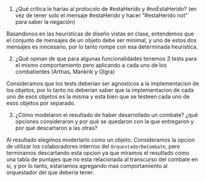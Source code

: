 1. ¿Qué crítica le harías al protocolo de #estaHerido y #noEstaHerido? (en vez de tener solo el mensaje #estaHerido y hacer “#estaHerido not” para saber la negación)

Basandonos en las heuristicas de diseño vistas en clase, entendemos que el conjunto de mensajes de un objeto debe ser minimal, y uno de estos dos mensajes es inncesario, por lo tanto rompe con esa determinada heuristica.

2. ¿Qué opinan de que para algunas funcionalidades tenemos 3 tests para el mismo comportamiento pero aplicando a cada uno de los combatientes (Arthas, Mankrik y Olgra)

Consideramos que los tests deberian ser agnosticos a la implementacion de los objetos, por lo tanto no deberian saber que la implementacion de cada uno de esos objetos es la misma y esta bien que se testeen cada uno de esos objetos por separado.

3. ¿Cómo modelaron el resultado de haber desarrollado un combate? ¿qué opciones consideraron y por qué se quedaron con la que entregaron y por qué descartaron a las otras?

Al resultado elegimos moderlarlo como un objeto. Consideramos la opcion de utilizar los colaboradores internos del `OrquestadorDeCombate`, pero terminamos descartando esta opcion ya que miramos el resultado como una tabla de puntajes que no esta relacionada al transcurso del combate en si, y por lo tanto, estariamos agregando mas comportamiento al orquestador del que deberia tener.
